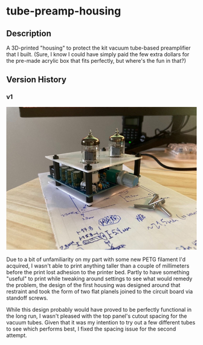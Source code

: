 # tube-preamp-housing

## Description

A 3D-printed  "housing" to protect the kit vacuum tube-based preamplifier that I built.  (Sure, I know I could have simply paid the few extra dollars for the pre-made acrylic box that fits perfectly, but where's the fun in that?)

## Version History

### v1

![v1 photo](media/IMG_5800.jpg)

Due to a bit of unfamiliarity on my part with some new PETG filament I'd acquired, I wasn't able to print anything taller than a couple of millimeters before the print lost adhesion to the printer bed.  Partly to have something "useful" to print while tweaking around settings to see what would remedy the problem, the design of the first housing was designed around that restraint and took the form of two flat planels joined to the circuit board via standoff screws.

While this design probably would have proved to be perfectly functional in the long run, I wasn't pleased with the top panel's cutout spacing for the vacuum tubes.  Given that it was my intention to try out a few different tubes to see which performs best, I fixed the spacing issue for the second attempt.